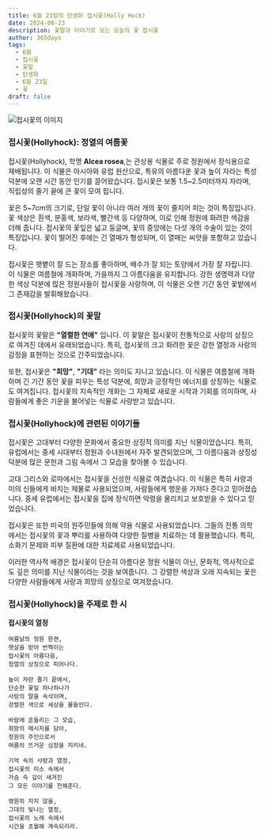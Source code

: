 ```yaml
---
title: 6월 23일의 탄생화 접시꽃(Holly Hock)
date: 2024-06-23
description: 꽃말과 이야기로 보는 오늘의 꽃 접시꽃
author: 365days
tags:
  - 6월
  - 접시꽃
  - 꽃말
  - 탄생화
  - 6월 23일
  - 꽃
draft: false
---
```


![접시꽃의 이미지](https://cdn.pixabay.com/photo/2018/08/15/05/58/hollyhock-3607356_1280.jpg#center)


### 접시꽃(Hollyhock): 정열의 여름꽃

접시꽃(Hollyhock), 학명 **Alcea rosea**,는 관상용 식물로 주로 정원에서 장식용으로 재배됩니다. 이 식물은 아시아와 유럽 원산으로, 특유의 아름다운 꽃과 높이 자라는 특성 덕분에 오랜 시간 동안 인기를 끌어왔습니다. 접시꽃은 보통 1.5~2.5미터까지 자라며, 직립성의 줄기 끝에 큰 꽃이 모여 핍니다. 

꽃은 5~7cm의 크기로, 단일 꽃이 아니라 여러 개의 꽃이 줄지어 피는 것이 특징입니다. 꽃 색상은 흰색, 분홍색, 보라색, 빨간색 등 다양하며, 이로 인해 정원에 화려한 색감을 더해 줍니다. 접시꽃의 꽃잎은 넓고 둥글며, 꽃의 중앙에는 다섯 개의 수술이 있는 것이 특징입니다. 꽃이 떨어진 후에는 긴 열매가 형성되며, 이 열매는 씨앗을 포함하고 있습니다.

접시꽃은 햇볕이 잘 드는 장소를 좋아하며, 배수가 잘 되는 토양에서 가장 잘 자랍니다. 이 식물은 여름철에 개화하며, 가을까지 그 아름다움을 유지합니다. 강한 생명력과 다양한 색상 덕분에 많은 정원사들이 접시꽃을 사랑하며, 이 식물은 오랜 기간 동안 꽃밭에서 그 존재감을 발휘해왔습니다.

### 접시꽃(Hollyhock)의 꽃말

접시꽃의 꽃말은 **"열렬한 연애"** 입니다. 이 꽃말은 접시꽃이 전통적으로 사랑의 상징으로 여겨진 데에서 유래되었습니다. 특히, 접시꽃의 크고 화려한 꽃은 강한 열정과 사랑의 감정을 표현하는 것으로 간주되었습니다. 

또한, 접시꽃은 **"희망"**, **"기대"** 라는 의미도 지니고 있습니다. 이 식물은 여름철에 개화하며 긴 기간 동안 꽃을 피우는 특성 덕분에, 희망과 긍정적인 에너지를 상징하는 식물로도 여겨집니다. 접시꽃의 지속적인 개화는 그 자체로 새로운 시작과 기회를 의미하며, 사람들에게 좋은 기운을 불어넣는 식물로 사랑받고 있습니다.

### 접시꽃(Hollyhock)에 관련된 이야기들

접시꽃은 고대부터 다양한 문화에서 중요한 상징적 의미를 지닌 식물이었습니다. 특히, 유럽에서는 중세 시대부터 정원과 수녀원에서 자주 발견되었으며, 그 아름다움과 상징성 덕분에 많은 문헌과 그림 속에서 그 모습을 찾아볼 수 있습니다.

고대 그리스와 로마에서는 접시꽃을 신성한 식물로 여겼습니다. 이 식물은 특히 사랑과 미의 신들에게 바치는 제물로 사용되었으며, 사람들에게 행운을 가져다 준다고 믿어졌습니다. 중세 유럽에서는 접시꽃을 집에 장식하면 악령을 물리치고 보호받을 수 있다고 믿었습니다.

접시꽃은 또한 미국의 원주민들에 의해 약용 식물로 사용되었습니다. 그들의 전통 의학에서는 접시꽃의 꽃과 뿌리를 사용하여 다양한 질병을 치료하는 데 활용했습니다. 특히, 소화기 문제와 피부 질환에 대한 치료제로 사용되었습니다.

이러한 역사적 배경은 접시꽃이 단순히 아름다운 정원 식물이 아닌, 문화적, 역사적으로도 깊은 의미를 지닌 식물이라는 것을 보여줍니다. 그 강렬한 색상과 오래 지속되는 꽃은 다양한 사람들에게 사랑과 희망의 상징으로 여겨졌습니다.

### 접시꽃(Hollyhock)을 주제로 한 시

**접시꽃의 열정**

```
여름날의 정원 한켠,  
햇살을 받아 반짝이는  
접시꽃의 아름다움,  
정열의 상징으로 피어나다.

높이 자란 줄기 끝에서,  
단순한 꽃잎 하나하나가  
사랑의 말을 속삭이며,  
강렬한 색으로 세상을 물들인다.

바람에 흔들리는 그 모습,  
희망의 메시지를 담아,  
정원의 주인으로서  
여름의 뜨거운 심장을 지키네.

기억 속의 사랑과 열정,  
접시꽃의 미소 속에서  
가슴 속 깊이 새겨진  
그 모든 이야기를 전해준다.

영원히 지지 않을,  
그대의 빛나는 열정,  
접시꽃의 노래 속에서  
시간을 초월해 계속되리라.
```
